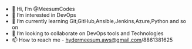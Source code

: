 - 👋 Hi, I’m @MeesumCodes
- 👀 I’m interested in DevOps
- 🌱 I’m currently learning Git,GitHub,Ansible,Jenkins,Azure,Python and so on
- 💞️ I’m looking to collaborate on DevOps tools and Technologies
- 📫 How to reach me - hydermeesum.aws@gmail.com/8861381625

<!---
MeesumCodes/MeesumCodes is a ✨ special ✨ repository because its `README.md` (this file) appears on your GitHub profile.
You can click the Preview link to take a look at your changes.
--->
